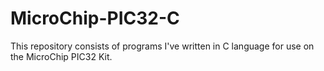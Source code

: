 # MicroChip-PIC32-C
This repository consists of programs I've written in C language for use on the MicroChip PIC32 Kit.
